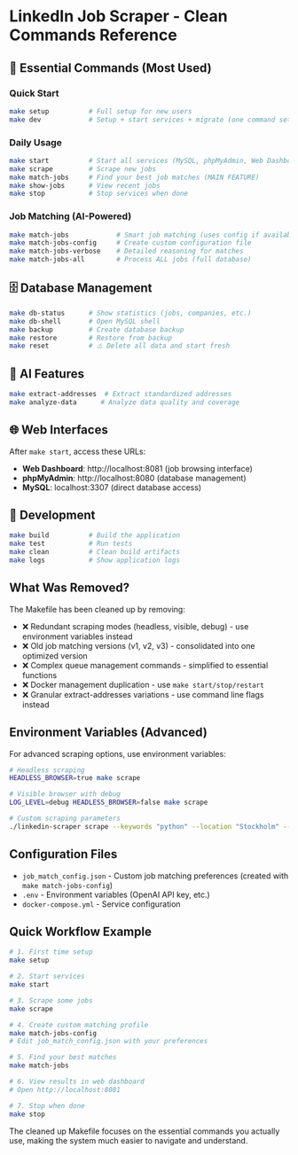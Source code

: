 # LinkedIn Job Scraper - Clean Commands Reference

## 🚀 Essential Commands (Most Used)

### Quick Start
```bash
make setup          # Full setup for new users
make dev            # Setup + start services + migrate (one command setup)
```

### Daily Usage
```bash
make start          # Start all services (MySQL, phpMyAdmin, Web Dashboard)
make scrape         # Scrape new jobs
make match-jobs     # Find your best job matches (MAIN FEATURE)
make show-jobs      # View recent jobs
make stop           # Stop services when done
```

### Job Matching (AI-Powered)
```bash
make match-jobs            # Smart job matching (uses config if available)
make match-jobs-config     # Create custom configuration file
make match-jobs-verbose    # Detailed reasoning for matches
make match-jobs-all        # Process ALL jobs (full database)
```

## 🗄️ Database Management

```bash
make db-status      # Show statistics (jobs, companies, etc.)
make db-shell       # Open MySQL shell
make backup         # Create database backup
make restore        # Restore from backup
make reset          # ⚠️ Delete all data and start fresh
```

## 🤖 AI Features

```bash
make extract-addresses  # Extract standardized addresses
make analyze-data      # Analyze data quality and coverage
```

## 🌐 Web Interfaces

After `make start`, access these URLs:
- **Web Dashboard**: http://localhost:8081 (job browsing interface)
- **phpMyAdmin**: http://localhost:8080 (database management)
- **MySQL**: localhost:3307 (direct database access)

## 🔧 Development

```bash
make build          # Build the application
make test           # Run tests
make clean          # Clean build artifacts
make logs           # Show application logs
```

## What Was Removed?

The Makefile has been cleaned up by removing:
- ❌ Redundant scraping modes (headless, visible, debug) - use environment variables instead
- ❌ Old job matching versions (v1, v2, v3) - consolidated into one optimized version
- ❌ Complex queue management commands - simplified to essential functions
- ❌ Docker management duplication - use `make start/stop/restart`
- ❌ Granular extract-addresses variations - use command line flags instead

## Environment Variables (Advanced)

For advanced scraping options, use environment variables:
```bash
# Headless scraping
HEADLESS_BROWSER=true make scrape

# Visible browser with debug
LOG_LEVEL=debug HEADLESS_BROWSER=false make scrape

# Custom scraping parameters
./linkedin-scraper scrape --keywords "python" --location "Stockholm" --total-jobs 100
```

## Configuration Files

- `job_match_config.json` - Custom job matching preferences (created with `make match-jobs-config`)
- `.env` - Environment variables (OpenAI API key, etc.)
- `docker-compose.yml` - Service configuration

## Quick Workflow Example

```bash
# 1. First time setup
make setup

# 2. Start services  
make start

# 3. Scrape some jobs
make scrape

# 4. Create custom matching profile
make match-jobs-config
# Edit job_match_config.json with your preferences

# 5. Find your best matches
make match-jobs

# 6. View results in web dashboard
# Open http://localhost:8081

# 7. Stop when done
make stop
```

The cleaned up Makefile focuses on the essential commands you actually use, making the system much easier to navigate and understand.
